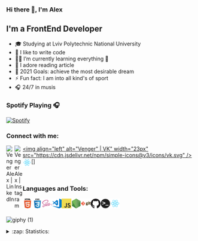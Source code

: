 ### Hi there 👋, I'm Alex

## I'm a FrontEnd Developer


- 🎓 Studying at Lviv Polytechnic National University
- 💪 I like to write code
- 🤹🏽 I’m currently learning everything 🤣
- 👯 I adore reading article
- 🥅 2021 Goals: achieve the most desirable dream
- ⚡ Fun fact: I am into all kind's of sport
- 🎧 24/7 in musis

### Spotify Playing 🎧

<!-- [<img src="https://now-playing-codestackr.vercel.app/api/spotify-playing" alt="VengerAlex" width="500" />](https://open.spotify.com/artist/6K9KevAu0cpln7xOsM3Wkm) -->
[![Spotify](https://spotify-now-playing-1.vercel.app/api/spotify-playing)](https://open.spotify.com/user/31dgvw5xwyb6mehckymbfynzp4ni)

### Connect with me:



[<img align="left" alt="VengerAlex | LinkedIn" width="22px" src="https://cdn.jsdelivr.net/npm/simple-icons@v3/icons/linkedin.svg" />][linkedin]
[<img align="left" alt="VengerAlex | Instagram" width="22px" src="https://cdn.jsdelivr.net/npm/simple-icons@v3/icons/instagram.svg" />][instagram]
[<img align="left" alt="Venger" | VK" width="23px" src="https://cdn.jsdelivr.net/npm/simple-icons@v3/icons/vk.svg" />][vk]
[<img align="left" alt="React" width="23px" src="https://raw.githubusercontent.com/github/explore/80688e429a7d4ef2fca1e82350fe8e3517d3494d/topics/react/react.png" />]

<br />

### Languages and Tools:


<img align="left" alt="HTM5" width="26px" src="https://raw.githubusercontent.com/github/explore/80688e429a7d4ef2fca1e82350fe8e3517d3494d/topics/html/html.png" />
<img align="left" alt="CSS3" width="26px" src="https://raw.githubusercontent.com/github/explore/80688e429a7d4ef2fca1e82350fe8e3517d3494d/topics/css/css.png" />
<img align="left" alt="Sass" width="26px" src="https://raw.githubusercontent.com/github/explore/80688e429a7d4ef2fca1e82350fe8e3517d3494d/topics/sass/sass.png" />
<img align="left" alt="Visual Studio Code" width="26px" src="https://raw.githubusercontent.com/github/explore/80688e429a7d4ef2fca1e82350fe8e3517d3494d/topics/visual-studio-code/visual-studio-code.png" />
<img align="left" alt="JavaScript" width="26px" src="https://raw.githubusercontent.com/github/explore/80688e429a7d4ef2fca1e82350fe8e3517d3494d/topics/javascript/javascript.png" />
<img align="left" alt="Node.js" width="26px" src="https://raw.githubusercontent.com/github/explore/80688e429a7d4ef2fca1e82350fe8e3517d3494d/topics/nodejs/nodejs.png" />
<img align="left" alt="Git" width="26px" src="https://raw.githubusercontent.com/github/explore/80688e429a7d4ef2fca1e82350fe8e3517d3494d/topics/git/git.png" />
<img align="left" alt="GitHub" width="26px" src="https://raw.githubusercontent.com/github/explore/78df643247d429f6cc873026c0622819ad797942/topics/github/github.png" />
<img align="left" alt="Terminal" width="26px" src="https://raw.githubusercontent.com/github/explore/80688e429a7d4ef2fca1e82350fe8e3517d3494d/topics/terminal/terminal.png" />
<img align="left" alt="React" width="26px" src="https://raw.githubusercontent.com/github/explore/80688e429a7d4ef2fca1e82350fe8e3517d3494d/topics/react/react.png" />

<br  />
<br />

![giphy (1)](https://user-images.githubusercontent.com/74004278/125146203-502f7f00-e12d-11eb-820b-4e980a3e9693.gif)


<details>
  <summary>:zap: Statistics:</summary>
    <img align="left" alt="codeSTACKr's GitHub Stats" src="https://github-readme-stats.vercel.app/api?username=VengerAlex&theme=radical&show_icons=true" />
</details>

[linkedin]: https://www.linkedin.com/in/alex-venger-299646214/
[instagram]: https://www.instagram.com/_v_e_n_g_e_r_/
[vk]: https://vk.com/venher2002

